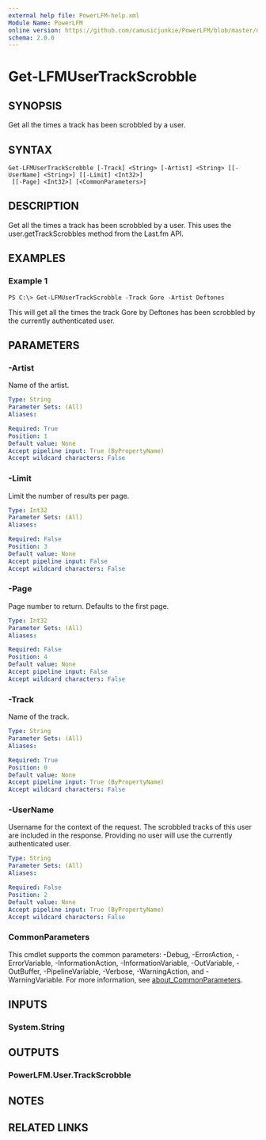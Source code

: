 ```yaml
---
external help file: PowerLFM-help.xml
Module Name: PowerLFM
online version: https://github.com/camusicjunkie/PowerLFM/blob/master/docs/Get-LFMUserTrackScrobble.md
schema: 2.0.0
---
```


# Get-LFMUserTrackScrobble

## SYNOPSIS
Get all the times a track has been scrobbled by a user.

## SYNTAX

```
Get-LFMUserTrackScrobble [-Track] <String> [-Artist] <String> [[-UserName] <String>] [[-Limit] <Int32>]
 [[-Page] <Int32>] [<CommonParameters>]
```

## DESCRIPTION
Get all the times a track has been scrobbled by a user.
This uses the user.getTrackScrobbles method from the Last.fm API.

## EXAMPLES

### Example 1
```
PS C:\> Get-LFMUserTrackScrobble -Track Gore -Artist Deftones
```

This will get all the times the track Gore by Deftones has been scrobbled by the currently authenticated user.

## PARAMETERS

### -Artist
Name of the artist.

```yaml
Type: String
Parameter Sets: (All)
Aliases:

Required: True
Position: 1
Default value: None
Accept pipeline input: True (ByPropertyName)
Accept wildcard characters: False
```

### -Limit
Limit the number of results per page.

```yaml
Type: Int32
Parameter Sets: (All)
Aliases:

Required: False
Position: 3
Default value: None
Accept pipeline input: False
Accept wildcard characters: False
```

### -Page
Page number to return.
Defaults to the first page.

```yaml
Type: Int32
Parameter Sets: (All)
Aliases:

Required: False
Position: 4
Default value: None
Accept pipeline input: False
Accept wildcard characters: False
```

### -Track
Name of the track.

```yaml
Type: String
Parameter Sets: (All)
Aliases:

Required: True
Position: 0
Default value: None
Accept pipeline input: True (ByPropertyName)
Accept wildcard characters: False
```

### -UserName
Username for the context of the request.
The scrobbled tracks of this user are included in the response.
Providing no user will use the currently authenticated user.

```yaml
Type: String
Parameter Sets: (All)
Aliases:

Required: False
Position: 2
Default value: None
Accept pipeline input: True (ByPropertyName)
Accept wildcard characters: False
```

### CommonParameters
This cmdlet supports the common parameters: -Debug, -ErrorAction, -ErrorVariable, -InformationAction, -InformationVariable, -OutVariable, -OutBuffer, -PipelineVariable, -Verbose, -WarningAction, and -WarningVariable. For more information, see [about_CommonParameters](http://go.microsoft.com/fwlink/?LinkID=113216).

## INPUTS

### System.String
## OUTPUTS

### PowerLFM.User.TrackScrobble
## NOTES

## RELATED LINKS
